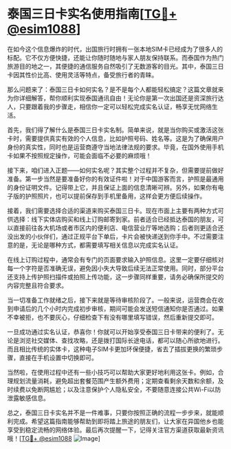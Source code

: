 # 泰国三日卡实名使用指南[[TG💪+ @esim1088](https://t.me/s/esim1088)]

在如今这个信息爆炸的时代，出国旅行时拥有一张本地SIM卡已经成为了很多人的标配。它不仅方便快捷，还能让你随时随地与家人朋友保持联系。而泰国作为热门旅游目的地之一，其便捷的通信服务自然吸引了无数游客的目光。其中，泰国三日卡因其性价比高、使用灵活等特点，备受旅行者的青睐。

那么问题来了：泰国三日卡如何实名？是不是每个人都能轻松搞定？这篇文章就来为你详细解答，帮你顺利实现泰国通讯自由！无论你是第一次出国还是资深旅行达人，只要跟着我的步骤走，相信你一定可以轻松完成实名认证，畅享无忧网络生活。

首先，我们得了解什么是泰国三日卡实名制。简单来说，就是当你购买或激活这张卡时，需要提供真实有效的个人信息，比如护照号码、姓名等。这是为了确保用户身份的真实性，同时也是运营商遵守当地法律法规的要求。毕竟，在国外使用手机卡如果不按照规定操作，可能会面临不必要的麻烦哦！

接下来，咱们进入正题——如何实名呢？其实整个过程并不复杂，但需要提前做好准备。第一步当然是要准备好你的有效证件啦！对于中国游客而言，护照是最通用的身份证明文件。记得带上它，并且保证上面的信息清晰可辨。另外，如果你有电子版的护照照片，也可以提前保存到手机里备用，这样会更方便后续操作。

接着，我们需要选择合适的渠道来购买泰国三日卡。现在市面上主要有两种方式可供选择：线下实体店购买和线上订购邮寄到家。前者适合已经抵达泰国的朋友，可以直接前往各大机场或者市区内的便利店、电信营业厅等地选购；后者则更适合还没出发的小伙伴们，通过正规平台下单后，卡片会被快递送到你手中。不过需要注意的是，无论是哪种方式，都需要填写相关信息以完成实名认证。

在线上订购过程中，通常会有专门的页面要求输入护照信息。这里一定要仔细核对每一个字符是否准确无误，避免因小失大导致后续无法正常使用。同时，部分平台还支持上传护照扫描件或拍照上传功能，这一步骤同样重要，请务必确保所提交的内容完整且符合要求。

当一切准备工作就绪之后，接下来就是等待审核阶段了。一般来说，运营商会在收到申请后的几个小时内完成初步审核，期间可能会发送短信通知你是否通过。如果不幸被拒，也不要灰心，仔细检查下有没有哪里填写错误，然后重新提交即可。

一旦成功通过实名认证，恭喜你！你就可以开始享受泰国三日卡带来的便利了。无论是浏览社交媒体、查找攻略，还是拨打国际长途电话，都可以随心所欲地进行。而且相比传统的实体卡，这种电子SIM卡更加环保便捷，省去了插拔更换的繁琐步骤，直接在手机设置中切换即可。

当然啦，在使用过程中还有一些小技巧可以帮助大家更好地利用这张卡。例如，合理规划流量消耗，避免超出套餐范围产生额外费用；定期查看剩余天数和余额，及时续费以免断网尴尬；以及注意保护个人隐私安全，不要随意连接公共Wi-Fi以防泄露敏感信息。

总之，泰国三日卡实名并不是一件难事，只要你按照正确的流程一步步来，就能顺利完成。希望这篇指南能够帮助到即将踏上旅途的朋友们，让大家在异国他乡也能享受到稳定流畅的网络体验。最后再次提醒一下，记得关注官方渠道获取最新资讯哦！[[TG💪+ @esim1088](https://t.me/s/esim1088) ![Image](https://i.postimg.cc/4NQfJmqS/Snipaste-2025-05-13-00-14-12.png)]